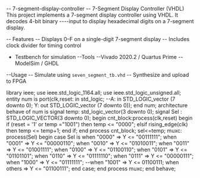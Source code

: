 -- 7-segment-display-controller
-- 7-Segment Display Controller (VHDL)  This project implements a 7-segment display controller using VHDL. It decodes 4-bit binary ----input to display hexadecimal digits on a 7-segment display.
 
-- Features 
-- Displays 0–F on a single-digit 7-segment display
-- Includes clock divider for timing control
- Testbench for simulation
--Tools
--Vivado 2020.2 / Quartus Prime
--ModelSim / GHDL

--Usage
-- Simulate using `seven_segment_tb.vhd`
-- Synthesize and upload to FPGA

library ieee; 
use ieee.std_logic_1164.all; 
use ieee.std_logic_unsigned.all; 
entity num is 
   port(clk,reset: in std_logic; 
       --A: in STD_LOGIC_vector (7 downto 0);
       Y: out STD_LOGIC_vector (7 downto 0)); 
end num; 
architecture behave of num is 
signal temp: std_logic_vector(3 downto 0);
signal Sel : STD_LOGIC_VECTOR(3 downto 0); 
begin 
   cnt_block:process(clk,reset) 
   begin 
      if (reset = '1' or temp ="1001") then 
         temp <= "0000"; 
   	  elsif rising_edge(clk) then 
         temp <= temp+1; 
   	  end if; 
   end process cnt_block;
sel<=temp;
   muxc: process(Sel)
   begin
      case Sel is
            when "0000" => Y <= "00111111";
            when "0001" => Y <= "00000110";
            when "0010" => Y <= "01010011";
            when "0011" => Y <= "01001111";
            when "0100" => Y <= "01100110";
            when "0101" => Y <= "01101101";
            when "0110" => Y <= "01111110";
            when "0111" => Y <= "00000111";
            when "1000" => Y <= "01111111";
            --when "1001" => Y <= 01100111;
            when others => Y <= "01100111"; 
      end case;
   end process muxc;
end behave;


